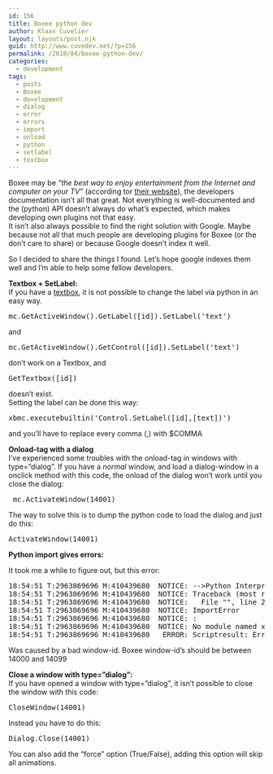 ```yaml
---
id: 156
title: Boxee python dev
author: Klaas Cuvelier
layout: layouts/post.njk
guid: http://www.cuvedev.net/?p=156
permalink: /2010/04/boxee-python-dev/
categories:
  - development
tags:
  - posts
  - Boxee
  - development
  - dialog
  - error
  - errors
  - import
  - onload
  - python
  - setlabel
  - textbox
---
```


Boxee may be _&#8220;the best way to enjoy entertainment from the Internet and computer on your TV&#8221;_ (according tor <a href="http://www.boxee.tv" target="_blank">their website</a>), the developers documentation isn&#8217;t all that great. Not everything is well-documented and the (python) API doesn&#8217;t always do what&#8217;s expected, which makes developing own plugins not that easy.  
It isn&#8217;t also always possible to find the right solution with Google. Maybe because not all that much people are developing plugins for Boxee (or the don&#8217;t care to share) or because Google doesn&#8217;t index it well.

So I decided to share the things I found. Let&#8217;s hope google indexes them well and I&#8217;m able to help some fellow developers.

**Textbox + SetLabel:**  
If you have a [textbox][1], it is not possible to change the label via python in an easy way.

<pre lang="python">mc.GetActiveWindow().GetLabel([id]).SetLabel('text')</pre>

and

<pre lang="python">mc.GetActiveWindow().GetControl([id]).SetLabel('text')</pre>

don&#8217;t work on a Textbox, and

<pre lang="python">GetTextbox([id])</pre>

doesn&#8217;t exist.  
Setting the label can be done this way:

<pre lang="python">xbmc.executebuiltin('Control.SetLabel([id],[text])')</pre>

and you&#8217;ll have to replace every comma (,) with $COMMA

**Onload-tag with a dialog**  
I&#8217;ve experienced some troubles with the onload-tag in windows with type=&#8221;dialog&#8221;. If you have a _normal_ window, and load a dialog-window in a onclick method with this code, the onload of the dialog won&#8217;t work until you close the dialog:

<pre lang="xml"> mc.ActivateWindow(14001) </pre>

The way to solve this is to dump the python code to load the dialog and just do this:

<pre lang="xml">ActivateWindow(14001)</pre>

**Python import gives errors:**

It took me a while to figure out, but this error:

<pre lang="xml">18:54:51 T:2963869696 M:410439680  NOTICE: --&gt;Python Interpreter Initialized&lt;--
18:54:51 T:2963869696 M:410439680  NOTICE: Traceback (most recent call last):
18:54:51 T:2963869696 M:410439680  NOTICE:   File "", line 2, in ?
18:54:51 T:2963869696 M:410439680  NOTICE: ImportError
18:54:51 T:2963869696 M:410439680  NOTICE: :
18:54:51 T:2963869696 M:410439680  NOTICE: No module named xxxxxxx
18:54:51 T:2963869696 M:410439680   ERROR: Scriptresult: Error</pre>

Was caused by a bad window-id. Boxee window-id&#8217;s should be between 14000 and 14099

**Close a window with type=&#8221;dialog&#8221;:**  
If you have opened a window with type=&#8221;dialog&#8221;, it isn&#8217;t possible to close the window with this code:

<pre lang="xml">CloseWindow(14001)</pre>

Instead you have to do this:

<pre lang="xml">Dialog.Close(14001)</pre>

You can also add the &#8220;force&#8221; option (True/False), adding this option will skip all animations.

[1]: http://developer.boxee.tv/Textbox_Control
